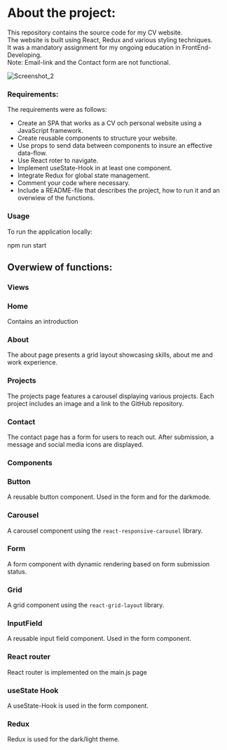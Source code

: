 # About the project:

This repository contains the source code for my CV website.<br />
The website is built using React, Redux and various styling techniques.<br />
It was a mandatory assignment for my ongoing education in FrontEnd-Developing.<br />
Note: Email-link and the Contact form are not functional.

![Screenshot_2](https://github.com/tdunca/CV_thedunca/assets/146927903/f0c535b9-a0e4-48e2-bf71-8b5b60b4f4eb)


### Requirements:

The requirements were as follows:

- Create an SPA that works as a CV och personal website using a JavaScript framework.
- Create reusable components to structure your website.
- Use props to send data between components to insure an effective data-flow.
- Use React roter to navigate.
- Implement useState-Hook in at least one component.
- Integrate Redux for global state management.
- Comment your code where necessary.
- Include a README-file that describes the project, how to run it and an overwiew of the functions.

### Usage

To run the application locally:

npm run start

## Overwiew of functions:

### Views

### Home

Contains an introduction

### About

The about page presents a grid layout showcasing skills, about me and work experience.

### Projects

The projects page features a carousel displaying various projects. Each project includes an image and a link to the GitHub repository.

### Contact

The contact page has a form for users to reach out. After submission, a message and social media icons are displayed.

### Components

### Button

A reusable button component. Used in the form and for the darkmode.

### Carousel

A carousel component using the `react-responsive-carousel` library.

### Form

A form component with dynamic rendering based on form submission status.

### Grid

A grid component using the `react-grid-layout` library.

### InputField

A reusable input field component. Used in the form component.

### React router

React router is implemented on the main.js page

### useState Hook

A useState-Hook is used in the form component.

### Redux

Redux is used for the dark/light theme.
